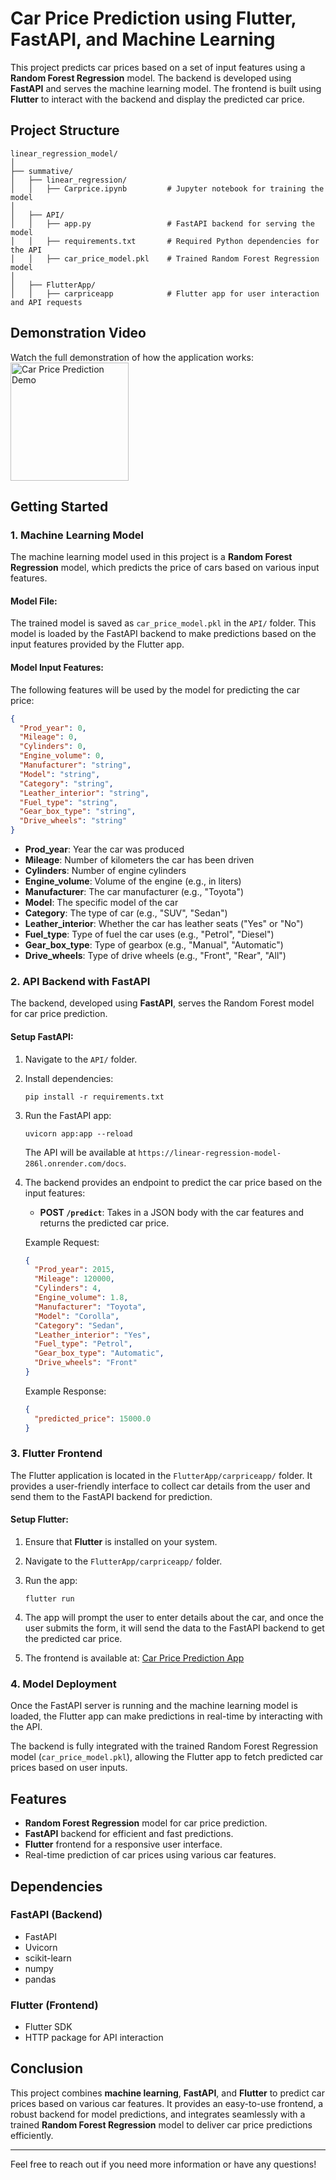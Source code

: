 
# Car Price Prediction using Flutter, FastAPI, and Machine Learning

This project predicts car prices based on a set of input features using a **Random Forest Regression** model. The backend is developed using **FastAPI** and serves the machine learning model. The frontend is built using **Flutter** to interact with the backend and display the predicted car price.

## Project Structure

```
linear_regression_model/
│
├── summative/
│   ├── linear_regression/
│   │   ├── Carprice.ipynb         # Jupyter notebook for training the model 
│
│   ├── API/
│   │   ├── app.py                 # FastAPI backend for serving the model
│   │   ├── requirements.txt       # Required Python dependencies for the API
│   │   ├── car_price_model.pkl    # Trained Random Forest Regression model
│
│   ├── FlutterApp/
│   │   ├── carpriceapp            # Flutter app for user interaction and API requests
```

## Demonstration Video

Watch the full demonstration of how the application works:  
<a href="https://vimeo.com/1032811199?share=copy">
  <img src="https://e7.pngegg.com/pngimages/496/939/png-clipart-youtube-logo-youtube-play-button-computer-icons-icon-library-video-play-miscellaneous-angle-thumbnail.png" alt="Car Price Prediction Demo" style="width:5cm;">
</a>


## Getting Started

### 1. **Machine Learning Model**

The machine learning model used in this project is a **Random Forest Regression** model, which predicts the price of cars based on various input features.

#### Model File:
The trained model is saved as `car_price_model.pkl` in the `API/` folder. This model is loaded by the FastAPI backend to make predictions based on the input features provided by the Flutter app.

#### Model Input Features:

The following features will be used by the model for predicting the car price:

```json
{
  "Prod_year": 0,
  "Mileage": 0,
  "Cylinders": 0,
  "Engine_volume": 0,
  "Manufacturer": "string",
  "Model": "string",
  "Category": "string",
  "Leather_interior": "string",
  "Fuel_type": "string",
  "Gear_box_type": "string",
  "Drive_wheels": "string"
}
```

- **Prod_year**: Year the car was produced
- **Mileage**: Number of kilometers the car has been driven
- **Cylinders**: Number of engine cylinders
- **Engine_volume**: Volume of the engine (e.g., in liters)
- **Manufacturer**: The car manufacturer (e.g., "Toyota")
- **Model**: The specific model of the car
- **Category**: The type of car (e.g., "SUV", "Sedan")
- **Leather_interior**: Whether the car has leather seats ("Yes" or "No")
- **Fuel_type**: Type of fuel the car uses (e.g., "Petrol", "Diesel")
- **Gear_box_type**: Type of gearbox (e.g., "Manual", "Automatic")
- **Drive_wheels**: Type of drive wheels (e.g., "Front", "Rear", "All")

### 2. **API Backend with FastAPI**

The backend, developed using **FastAPI**, serves the Random Forest model for car price prediction.

#### Setup FastAPI:

1. Navigate to the `API/` folder.
2. Install dependencies:

   ```
   pip install -r requirements.txt
   ```

3. Run the FastAPI app:

   ```
   uvicorn app:app --reload
   ```

   The API will be available at `https://linear-regression-model-286l.onrender.com/docs`.

4. The backend provides an endpoint to predict the car price based on the input features:

   - **POST `/predict`**: Takes in a JSON body with the car features and returns the predicted car price.

   Example Request:

   ```json
   {
     "Prod_year": 2015,
     "Mileage": 120000,
     "Cylinders": 4,
     "Engine_volume": 1.8,
     "Manufacturer": "Toyota",
     "Model": "Corolla",
     "Category": "Sedan",
     "Leather_interior": "Yes",
     "Fuel_type": "Petrol",
     "Gear_box_type": "Automatic",
     "Drive_wheels": "Front"
   }
   ```

   Example Response:

   ```json
   {
     "predicted_price": 15000.0
   }
   ```

### 3. **Flutter Frontend**

The Flutter application is located in the `FlutterApp/carpriceapp/` folder. It provides a user-friendly interface to collect car details from the user and send them to the FastAPI backend for prediction.

#### Setup Flutter:

1. Ensure that **Flutter** is installed on your system.
2. Navigate to the `FlutterApp/carpriceapp/` folder.
3. Run the app:

   ```
   flutter run
   ```

4. The app will prompt the user to enter details about the car, and once the user submits the form, it will send the data to the FastAPI backend to get the predicted car price.

5. The frontend is available at: [Car Price Prediction App](https://carpriceprediction-699d6.web.app/)

### 4. **Model Deployment**

Once the FastAPI server is running and the machine learning model is loaded, the Flutter app can make predictions in real-time by interacting with the API.

The backend is fully integrated with the trained Random Forest Regression model (`car_price_model.pkl`), allowing the Flutter app to fetch predicted car prices based on user inputs.

## Features

- **Random Forest Regression** model for car price prediction.
- **FastAPI** backend for efficient and fast predictions.
- **Flutter** frontend for a responsive user interface.
- Real-time prediction of car prices using various car features.

## Dependencies

### FastAPI (Backend)
- FastAPI
- Uvicorn
- scikit-learn
- numpy
- pandas

### Flutter (Frontend)
- Flutter SDK
- HTTP package for API interaction

## Conclusion

This project combines **machine learning**, **FastAPI**, and **Flutter** to predict car prices based on various car features. It provides an easy-to-use frontend, a robust backend for model predictions, and integrates seamlessly with a trained **Random Forest Regression** model to deliver car price predictions efficiently.

---

Feel free to reach out if you need more information or have any questions!
